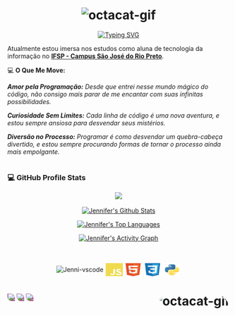 <h1 align="center"><img alt="octacat-gif" height="70" src="https://github.com/images/mona-whisper.gif"></h1>

<p align="center">
<a href="https://git.io/typing-svg"><img src="https://readme-typing-svg.demolab.com?font=Fira+Code&size=27&pause=1000&color=AA00F7&center=true&random=false&width=435&lines=Hey+there!+%F0%9F%A4%97;My+name+is+Jennifer;Full-Stack+Developer+%F0%9F%92%9C" alt="Typing SVG" /></a>
</p>

Atualmente estou imersa nos estudos como aluna de tecnologia da informação no [**IFSP - Campus São José do Rio Preto**](https://github.com/IFSP-SaoJosedoRioPreto).

💻 **O Que Me Move:**

***Amor pela Programação:*** *Desde que entrei nesse mundo mágico do código, não consigo mais parar de me encantar com suas infinitas possibilidades.*

***Curiosidade Sem Limites:*** *Cada linha de código é uma nova aventura, e estou sempre ansiosa para desvendar seus mistérios.*

***Diversão no Processo:*** *Programar é como desvendar um quebra-cabeça divertido, e estou sempre procurando formas de tornar o processo ainda mais empolgante.*

<h1> </h1>

  <h3>💻 GitHub Profile Stats</h3>

<p align="center">
<img src="https://streak-stats.demolab.com?user=DevJenniferPereira&amp;theme=cobalt&amp;hide_border=true&amp;border_radius=0&amp;date_format=M%20j%5B%2C%20Y%5D&amp;background=0D1117&amp;dates=EBEBEB&amp;currStreakLabel=57ACEB&amp;currStreakNum=57ACEB" style="max-width: 100%;">
</p>

  <!-- https://github.com/anuraghazra/github-readme-stats -->
<p align="center"> 
<a href="https://github.com/anuraghazra/github-readme-stats"><img alt="Jennifer's Github Stats" src="https://denvercoder1-github-readme-stats.vercel.app/api/?username=DevJenniferPereira&show_icons=true&include_all_commits=true&count_private=true&theme=react&hide_border=true&bg_color=0D1117&title_color=d2a8ff&icon_color=F8D866" height="192px"/></a></p>
<p align="center">
<a href="https://github.com/anuraghazra/github-readme-stats"><img alt="Jennifer's Top Languages" src="https://denvercoder1-github-readme-stats.vercel.app/api/top-langs/?username=DevJenniferPereira&langs_count=8&layout=compact&theme=react&hide_border=true&bg_color=0D1117&title_color=d2a8ff&icon_color=F8D866&hide=Jupyter%20Notebook,Roff" height="192px"/></a></p>
<p align="center">  
<a align="center" href="https://github.com/ashutosh00710/github-readme-activity-graph"><img alt="Jennifer's Activity Graph" src="https://github-readme-activity-graph.vercel.app/graph/?username=DevJenniferPereira&bg_color=0D1117&color=d2a8ff&line=F85D7F&point=FFFFFF&hide_border=true" /></a></p>
  
  <br/>  
  <!-- https://github.com/ashutosh00710/github-readme-activity-graph -->

  <div align="center" style="display: inline_block"><br/>
  <img align="center" alt="Jenni-vscode" height="30" width="40" src="https://cdn.jsdelivr.net/gh/devicons/devicon/icons/vscode/vscode-original.svg">
  <img align="center" alt="Jenni-Js" height="30" width="40" src="https://raw.githubusercontent.com/devicons/devicon/master/icons/javascript/javascript-plain.svg">
  <img align="center" alt="Jenni-HTML" height="30" width="40" src="https://raw.githubusercontent.com/devicons/devicon/master/icons/html5/html5-original.svg">
  <img align="center" alt="Jenni-CSS" height="30" width="40" src="https://raw.githubusercontent.com/devicons/devicon/master/icons/css3/css3-original.svg">
  <img align="center" alt="Jenni-Python" height="30" width="40" src="https://raw.githubusercontent.com/devicons/devicon/master/icons/python/python-original.svg">
</div>

<h1>  
  <img align="right" alt="octacat-gif" height="75" style="border-radius: 50px;" src="https://github.githubassets.com/assets/mona-loading-dark-7701a7b97370.gif">
</h1>


<div> 
   <a href="https://instagram.com/devjenp" target="_blank"><img style="background-color: #bb4e95; padding: 0.1%; border-bottom-left-radius: 10px; border-top-right-radius: 10px;" src="https://img.shields.io/badge/-Instagram-%23E4405F?style=for-the-badge&logo=instagram&logoColor=white" target="_blank"></a> <!--Botão Instagram -->
  <a href = "mailto:devjenniferpereira@gmail.com"><img style="background-color: #bb4e95; padding: 0.1%; border-bottom-left-radius: 10px; border-top-right-radius: 10px;"  src="https://img.shields.io/badge/-Gmail-%23333?style=for-the-badge&logo=gmail&logoColor=white" target="_blank"></a> <!--Botão E-mail -->
  <a href="https://www.linkedin.com/in/devjenniferp" target="_blank"><img style="background-color: #bb4e95; padding: 0.1%; border-bottom-left-radius: 10px; border-top-right-radius: 10px;"  src="https://img.shields.io/badge/-LinkedIn-%230077B5?style=for-the-badge&logo=linkedin&logoColor=white" target="_blank"></a> <!--Botão Linkedin -->
</div>


